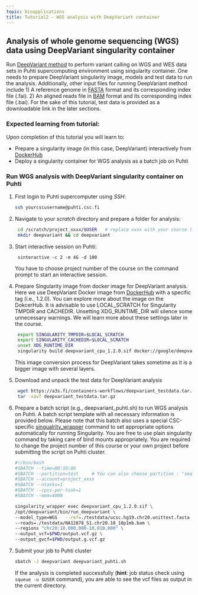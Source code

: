 ```yaml
---
topic: bioapplications
title: Tutorial2 - WGS analysis with DeepVariant container 
---
```


## Analysis of whole genome sequencing (WGS) data using DeepVariant singularity container
Run [DeepVariant method](https://github.com/google/deepvariant) to perform variant calling on WGS and WES data sets in Puhti supercomputing environment using singularity container. One needs to prepare DeepVariant singularity image, models and test data to run the analysis. Additionally, other input files for running DeepVariant method include 1) A reference genome in [FASTA](https://en.wikipedia.org/wiki/FASTA_format) format and its corresponding index file (.fai). 2) An aligned reads file in [BAM](http://genome.sph.umich.edu/wiki/BAM) format and its corresponding index file (.bai). For the sake of this tutorial, test data is provided as a downloadable link in the later sections. 

### Expected learning from tutorial:
Upon completion of this tutorial you will learn to: 
- Prepare a singularity image (in this case, DeepVariant) interactively from [DockerHub](https://hub.docker.com/)
- Deploy a singularity container for WGS analysis as a batch job on Puhti

### Run WGS analysis with DeepVariant singularity container on Puhti

1. First login to Puhti supercomputer using *SSH*:
   ```bash
   ssh yourcscusername@puhti.csc.fi
   ```
2. Navigate to your *scratch* directory and prepare a folder for analysis:
   ```bash
    cd /scratch/project_xxxx/$USER   # replace xxxx with your course (or own) project number
    mkdir deepvariant && cd deepvariant
   ```
4. Start interactive session on Puhti:
   ```
    sinteractive -c 2 -m 4G -d 100
   ```
    You have to choose project number of the course  on the command prompt to start an interactive session.

5. Prepare Singularity image from docker image for DeepVariant analysis. Here we use DeepVariant Docker image from [DockerHub](https://hub.docker.com/) with a
   specific tag (i.e., 1.2.0). You can explore more about the image on the DokcerHub. It is advisable to use LOCAL_SCRATCH for Singularity TMPDIR and CACHEDIR. 
   Unsetting XDG_RUNTIME_DIR will silence some unnecessary warnings. We will learn more about these settings later in the course.

   ```bash
    export SINGULARITY_TMPDIR=$LOCAL_SCRATCH
    export SINGULARITY_CACHEDIR=$LOCAL_SCRATCH
    unset XDG_RUNTIME_DIR
    singularity build deepvariant_cpu_1.2.0.sif docker://google/deepvariant:1.2.0
   ```
   This image conversion process for DeepVariant takes sometime as it is a bigger image with several layers.
6. Download and unpack the test data for DeepVariant analysis
   ```bash
    wget https://a3s.fi/containers-workflows/deepvariant_testdata.tar.gz
    tar -xavf deepvariant_testdata.tar.gz
   ```
7. Prepare a batch script (e.g., deepvariant_puhti.sh) to run WGS analysis on Puhti. A batch script template with all necessary information is provided below. 
  Please note that this batch also uses a special CSC-specific [singualrity_wrapper](https://docs.csc.fi/computing/containers/run-existing/) command to set
  appropriate options automatically for running Singularity. You are free to use plain singularity command by taking care of bind mounts appropriately. You
  are required to change the project number of this course or your own project before submitting the script on Puhti cluster.
   
   ```bash
   #!/bin/bash
   #SBATCH --time=00:10:00
   #SBATCH --partition=test     # You can also choose partition : "small" for this toy example
   #SBATCH --account=project_xxxx
   #SBATCH --ntasks=1
   #SBATCH --cpus-per-task=1
   #SBATCH --mem=4000

   singularity_wrapper exec deepvariant_cpu_1.2.0.sif \
   /opt/deepvariant/bin/run_deepvariant \
   --model_type=WGS   --ref=./testdata/ucsc.hg19.chr20.unittest.fasta \
   --reads=./testdata/NA12878_S1.chr20.10_10p1mb.bam \
   --regions "chr20:10,000,000-10,010,000" \
   --output_vcf=$PWD/output.vcf.gz \
   --output_gvcf=$PWD/output.g.vcf.gz
   ```
8. Submit your job to Puhti cluster

   ```bash
   sbatch -J deepvariant deepvariant_puhti.sh
   ```
   If the analysis is completed successfully (**hint**: job status check using `squeue -u $USER` command), you are able to see the vcf files as output in the current directory.
